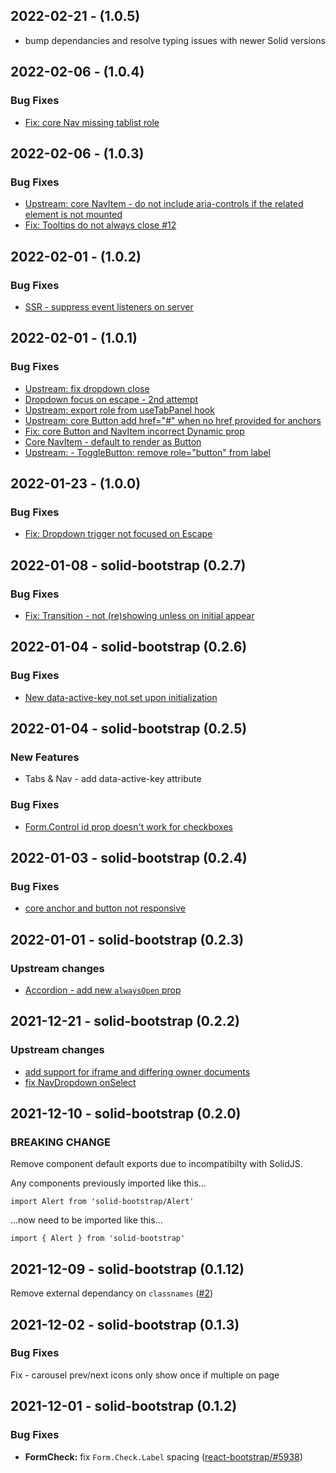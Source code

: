 ## 2022-02-21 - (1.0.5)

- bump dependancies and resolve typing issues with newer Solid versions

## 2022-02-06 - (1.0.4)

### Bug Fixes

- [Fix: core Nav missing tablist role](https://github.com/solid-libs/solid-bootstrap/commit/46f82e9dfc8968895459a3ba5140b673a1cd1c93)

## 2022-02-06 - (1.0.3)

### Bug Fixes

- [Upstream: core NavItem - do not include aria-controls if the related element is not mounted](https://github.com/solid-libs/solid-bootstrap/commit/10c789852676a779c56a0ac3d32a05d155c4ad92)
- [Fix: Tooltips do not always close #12](https://github.com/solid-libs/solid-bootstrap/commit/fa46cf68cde62a1b2a2913820d1150c9624bb0e6)

## 2022-02-01 - (1.0.2)

### Bug Fixes

- [SSR - suppress event listeners on server](https://github.com/solid-libs/solid-bootstrap/commit/49f2df94a0dfac7b401f2804caa0d9f12a87e87f)

## 2022-02-01 - (1.0.1)

### Bug Fixes

- [Upstream: fix dropdown close](https://github.com/solid-libs/solid-bootstrap/commit/e3b8393c153d0ea1dd1df1d05f2c42353fe0d2b3)
- [Dropdown focus on escape - 2nd attempt](https://github.com/solid-libs/solid-bootstrap/commit/852b7320b7b76593a101ec8928a4cd77de6703f9)
- [Upstream: export role from useTabPanel hook](https://github.com/solid-libs/solid-bootstrap/commit/b092a6bb9dec0206aca4d00408c4ff9bc1ddc1bf)
- [Upstream: core Button add href="#" when no href provided for anchors](https://github.com/solid-libs/solid-bootstrap/commit/6f3ba80fbcc354e2cc6f6b9997a583be4dcddc81)
- [Fix: core Button and NavItem incorrect Dynamic prop](https://github.com/solid-libs/solid-bootstrap/commit/6aa1cc04cfe700b73942c343c6fe29898a818d94)
- [Core NavItem - default to render as Button](https://github.com/solid-libs/solid-bootstrap/commit/ff7758b37cc91e641116dd9f21a12a9190a2b964)
- [Upstream: - ToggleButton: remove role="button" from label](https://github.com/solid-libs/solid-bootstrap/commit/dbe5a7df64a8fdb0e1ab351aeaeb25e8ef24e351)

## 2022-01-23 - (1.0.0)

### Bug Fixes

- [Fix: Dropdown trigger not focused on Escape](https://github.com/solid-libs/solid-bootstrap/commit/13e35001731261d68cd95291fcd3f04dbe85c8e1)

## 2022-01-08 - solid-bootstrap (0.2.7)

### Bug Fixes

- [Fix: Transition - not (re)showing unless on initial appear](https://github.com/solid-libs/solid-bootstrap/commit/15be5b1e493dc2005e48cbc3e7fc570b5d2f29a7)

## 2022-01-04 - solid-bootstrap (0.2.6)

### Bug Fixes

- [New data-active-key not set upon initialization](https://github.com/solid-libs/solid-bootstrap/issues/7)

## 2022-01-04 - solid-bootstrap (0.2.5)

### New Features

- Tabs & Nav - add data-active-key attribute

### Bug Fixes

- [Form.Control id prop doesn't work for checkboxes](https://github.com/solid-libs/solid-bootstrap/issues/6)

## 2022-01-03 - solid-bootstrap (0.2.4)

### Bug Fixes

- [core anchor and button not responsive](https://github.com/solid-libs/solid-bootstrap/issues/5)

## 2022-01-01 - solid-bootstrap (0.2.3)

### Upstream changes

- [Accordion - add new `alwaysOpen` prop](https://github.com/react-bootstrap/react-bootstrap/pull/6091)

## 2021-12-21 - solid-bootstrap (0.2.2)

### Upstream changes

- [add support for iframe and differing owner documents](https://github.com/react-restart/ui/pull/38)
- [fix NavDropdown onSelect](https://github.com/react-bootstrap/react-bootstrap/pull/6151)

## 2021-12-10 - solid-bootstrap (0.2.0)

### BREAKING CHANGE

Remove component default exports due to incompatibilty with SolidJS.

Any components previously imported like this...

```
import Alert from 'solid-bootstrap/Alert'
```

...now need to be imported like this...

```
import { Alert } from 'solid-bootstrap'
```

## 2021-12-09 - solid-bootstrap (0.1.12)

Remove external dependancy on `classnames` ([#2](https://github.com/solid-libs/solid-bootstrap/issues/2))

## 2021-12-02 - solid-bootstrap (0.1.3)

### Bug Fixes

Fix - carousel prev/next icons only show once if multiple on page

## 2021-12-01 - solid-bootstrap (0.1.2)

### Bug Fixes

- **FormCheck:** fix `Form.Check.Label` spacing ([react-bootstrap/#5938](https://github.com/react-bootstrap/react-bootstrap/issues/5938))
